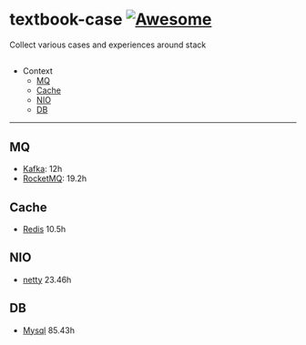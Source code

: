 # textbook-case   [![Awesome](https://awesome.re/badge.svg)](https://awesome.re)

Collect various cases and experiences around stack

## 

- Context
  - [MQ](#MQ)
  - [Cache](#Cache)
  - [NIO](#NIO)
  - [DB](#DB)

- - -

## MQ

* [Kafka](https://www.bilibili.com/video/BV1vr4y1677k): 12h
* [RocketMQ](https://www.bilibili.com/video/BV1cf4y157sz): 19.2h

## Cache

* [Redis](https://www.bilibili.com/video/BV1Rv41177Af) 10.5h

## NIO

* [netty](https://www.bilibili.com/video/BV1py4y1E7oA) 23.46h

## DB

* [Mysql](https://www.bilibili.com/video/BV1iq4y1u7vj) 85.43h
